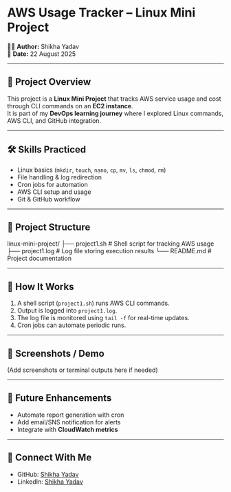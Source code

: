 # AWS Usage Tracker – Linux Mini Project  

👩‍💻 **Author:** Shikha Yadav  
📅 **Date:** 22 August 2025  

---

## 📖 Project Overview  
This project is a **Linux Mini Project** that tracks AWS service usage and cost through CLI commands on an **EC2 instance**.  
It is part of my **DevOps learning journey** where I explored Linux commands, AWS CLI, and GitHub integration.  

---

## 🛠️ Skills Practiced  
- Linux basics (`mkdir`, `touch`, `nano`, `cp`, `mv`, `ls`, `chmod`, `rm`)  
- File handling & log redirection  
- Cron jobs for automation  
- AWS CLI setup and usage  
- Git & GitHub workflow  

---

## 📂 Project Structure  

linux-mini-project/
├── project1.sh # Shell script for tracking AWS usage
├── project1.log # Log file storing execution results
└── README.md # Project documentation

---

## 🚀 How It Works  
1. A shell script (`project1.sh`) runs AWS CLI commands.  
2. Output is logged into `project1.log`.  
3. The log file is monitored using `tail -f` for real-time updates.  
4. Cron jobs can automate periodic runs.  

---

## 📸 Screenshots / Demo  
(Add screenshots or terminal outputs here if needed)  

---

## 📌 Future Enhancements  
- Automate report generation with cron  
- Add email/SNS notification for alerts  
- Integrate with **CloudWatch metrics**  

---

## 🤝 Connect With Me  
- GitHub: [Shikha Yadav](https://github.com/shikhayadav-234)
- LinkedIn: [Shikha Yadav](https://www.linkedin.com/in/shikha-yadav-a89b19291/)

